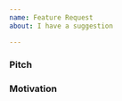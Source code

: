 ```yaml
---
name: Feature Request
about: I have a suggestion

---
```


<!-- Please use a concise and distinct title for the issue -->

<!-- Consider: Could it be implemented as a 3rd party app using the REST API instead? -->

### Pitch

<!-- Describe your idea for a feature. Make sure it has not already been suggested/implemented/turned down before -->

### Motivation

<!-- Why do you think this feature is needed? Who would benefit from it? -->
